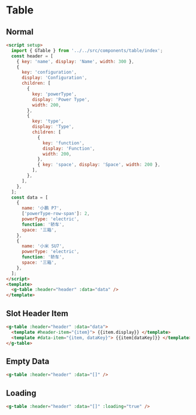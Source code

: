 # Table

<script setup>
import { GTable } from '../../src/components/table/index';
const header = [
  {key: 'name', display: 'Name', width: 300, },
  {
    key: 'configuration',
    display: 'Configuration',
    children:[
      {
        key: 'powerType',
        display: 'Power Type',
        width: 200
      },
      {
        key: 'type',
        display: 'Type',
        children:[
          {
            key: 'function',
            display: 'Function',
            width: 200},
          {key: 'space', display: 'Space', width: 200}
        ],
      }
    ]
  }
];
const data = [{
  name: '小鹏 P7',
  ['powerType-row-span']: 2,
  powerType: 'electric',
  function: '轿车',
  space: '三箱',
},
{
  name: '小米 SU7',
  powerType: 'electric',
  function: '轿车',
  space: '三箱',
}];
</script>

## Normal

<g-table :header="header" :data="data"/>

```html
<script setup>
  import { GTable } from '../../src/components/table/index';
  const header = [
    { key: 'name', display: 'Name', width: 300 },
    {
      key: 'configuration',
      display: 'Configuration',
      children: [
        {
          key: 'powerType',
          display: 'Power Type',
          width: 200,
        },
        {
          key: 'type',
          display: 'Type',
          children: [
            {
              key: 'function',
              display: 'Function',
              width: 200,
            },
            { key: 'space', display: 'Space', width: 200 },
          ],
        },
      ],
    },
  ];
  const data = [
    {
      name: '小鹏 P7',
      ['powerType-row-span']: 2,
      powerType: 'electric',
      function: '轿车',
      space: '三箱',
    },
    {
      name: '小米 SU7',
      powerType: 'electric',
      function: '轿车',
      space: '三箱',
    },
  ];
</script>
<template>
  <g-table :header="header" :data="data" />
</template>
```

## Slot Header Item

<g-table :header="header" :data="data">
  <template #header-item="{item}">
    {{item.display}}
  </template>
  <template #data-item="{item, dataKey}">
    {{item[dataKey]}}
  </template>
</g-table>

```html
<g-table :header="header" :data="data">
  <template #header-item="{item}"> {{item.display}} </template>
  <template #data-item="{item, dataKey}"> {{item[dataKey]}} </template>
</g-table>
```

## Empty Data

<g-table :header="header" :data="[]"/>

```html
<g-table :header="header" :data="[]" />
```

## Loading

<g-table :header="header" :data="[]" :loading="true"/>

```html
<g-table :header="header" :data="[]" :loading="true" />
```
